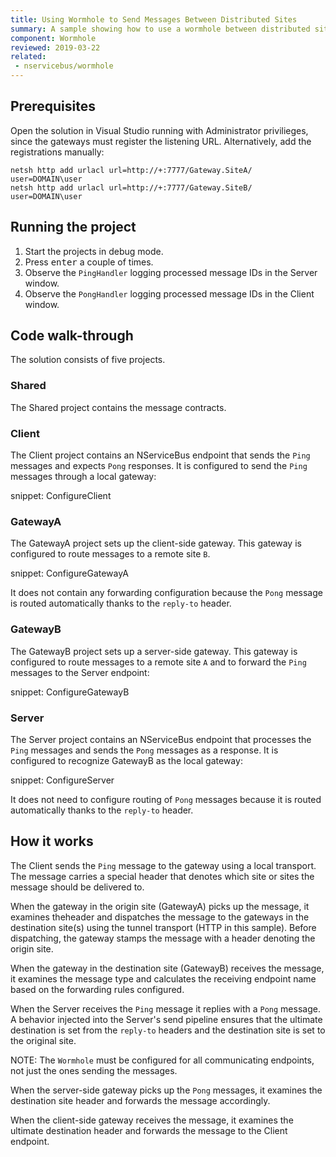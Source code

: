 ```yaml
---
title: Using Wormhole to Send Messages Between Distributed Sites
summary: A sample showing how to use a wormhole between distributed sites
component: Wormhole
reviewed: 2019-03-22
related:
 - nservicebus/wormhole
---
```


## Prerequisites

Open the solution in Visual Studio running with Administrator privilieges, since the gateways must register the listening URL. Alternatively, add the registrations manually:

```
netsh http add urlacl url=http://+:7777/Gateway.SiteA/ user=DOMAIN\user
netsh http add urlacl url=http://+:7777/Gateway.SiteB/ user=DOMAIN\user
```


## Running the project

 1. Start the projects in debug mode.
 1. Press <kbd>enter</kbd> a couple of times.
 1. Observe the `PingHandler` logging processed message IDs in the Server window.
 1. Observe the `PongHandler` logging processed message IDs in the Client window.


## Code walk-through

The solution consists of five projects.


### Shared

The Shared project contains the message contracts.


### Client

The Client project contains an NServiceBus endpoint that sends the `Ping` messages and expects `Pong` responses. It is configured to send the `Ping` messages through a local gateway:

snippet: ConfigureClient


### GatewayA

The GatewayA project sets up the client-side gateway. This gateway is configured to route messages to a remote site `B`.

snippet: ConfigureGatewayA

It does not contain any forwarding configuration because the `Pong` message is routed automatically thanks to the `reply-to` header.


### GatewayB

The GatewayB project sets up a server-side gateway. This gateway is configured to route messages to a remote site `A` and to forward the `Ping` messages to the Server endpoint:

snippet: ConfigureGatewayB


### Server

The Server project contains an NServiceBus endpoint that processes the `Ping` messages and sends the `Pong` messages as a response. It is configured to recognize GatewayB as the local gateway:

snippet: ConfigureServer

It does not need to configure routing of `Pong` messages because it is routed automatically thanks to the `reply-to` header.


## How it works

The Client sends the `Ping` message to the gateway using a local transport. The message carries a special header that denotes which site or sites the message should be delivered to.

When the gateway in the origin site (GatewayA) picks up the message, it examines theheader and dispatches the message to the gateways in the destination site(s) using the tunnel transport (HTTP in this sample). Before dispatching, the gateway stamps the message with a header denoting the origin site.

When the gateway in the destination site (GatewayB) receives the message, it examines the message type and calculates the receiving endpoint name based on the forwarding rules configured. 

When the Server receives the `Ping` message it replies with a `Pong` message. A behavior injected into the Server's send pipeline ensures that the ultimate destination is set from the `reply-to` headers and the destination site is set to the original site.

NOTE: The `Wormhole` must be configured for all communicating endpoints, not just the ones sending the messages.

When the server-side gateway picks up the `Pong` messages, it examines the destination site header and forwards the message accordingly.

When the client-side gateway receives the message, it examines the ultimate destination header and forwards the message to the Client endpoint.
